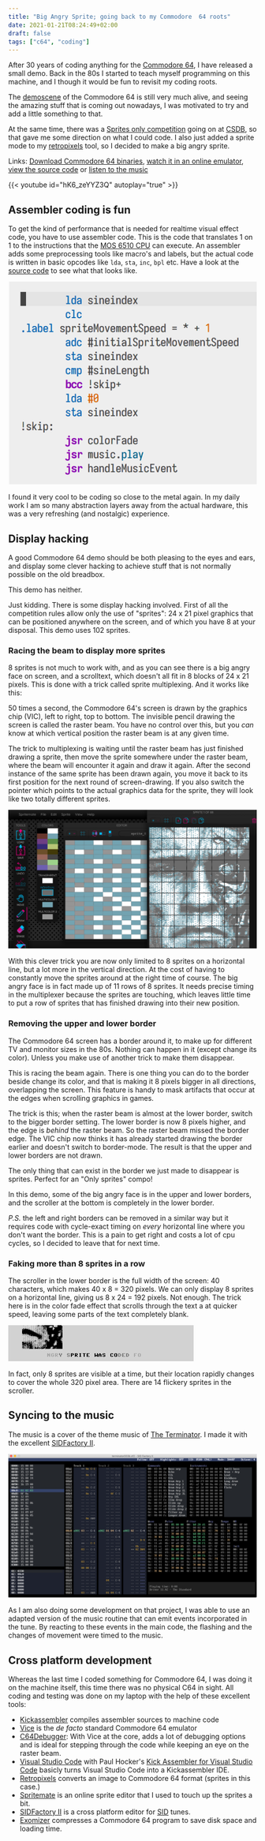 ```yaml
---
title: "Big Angry Sprite; going back to my Commodore  64 roots"
date: 2021-01-21T08:24:49+02:00
draft: false
tags: ["c64", "coding"]
---
```


After 30 years of coding anything for the [Commodore
64](https://en.wikipedia.org/wiki/Commodore_64), I have released a small demo.
Back in the 80s I started to teach myself programming on this machine, and I
though it would be fun to revisit my coding roots.

The [demoscene](https://en.wikipedia.org/wiki/Demoscene) of the Commodore 64 is
still very much alive, and seeing the amazing stuff that is coming out nowadays,
I was motivated to try and add a little something to that.

At the same time, there was a [Sprites only
competition](https://csdb.dk/event/?id=3003) going on at
[CSDB](https://csdb.dk/event/?id=3003), so that gave me some direction on what I
could code. I also just added a sprite mode to my
[retropixels](/posts/retropixels-0-8-0) tool, so I decided to make a big angry sprite.

Links: [Download Commodore 64 binaries](https://csdb.dk/release/?id=199156),
[watch it in an online emulator](/big_angry_sprite),
[view the source
code](https://github.com/micheldebree/big_angry_sprite) or [listen to the
music](https://deepsid.chordian.net/?file=/SID%20Happens/Terminator.sid)

{{< youtube id="hK6_zeYYZ3Q" autoplay="true" >}}

## Assembler coding is fun

To get the kind of performance that is needed for realtime visual effect code,
you have to use assembler code. This is the code that translates 1 on 1 to the
instructions that the [MOS 6510
CPU](https://en.wikipedia.org/wiki/MOS_Technology_6510) can execute. An
assembler adds some preprocessing tools like macro's and labels, but the actual
code is written in basic opcodes like `lda`, `sta`, `inc`, `bpl` etc. Have a
look at the [source
code](https://github.com/micheldebree/big_angry_sprite/blob/main/big_angry_sprite.asm)
to see what that looks like.

![Snippet of assembler code](snippet.png)

I found it very cool to be coding so close to the
metal again. In my daily work I am so many abstraction layers away from the
actual hardware, this was a very refreshing (and nostalgic) experience.

## Display hacking

A good Commodore 64 demo should be both pleasing to the eyes and ears, and
display some clever hacking to achieve stuff that is not normally possible on
the old breadbox.

This demo has neither.

Just kidding. There is some display hacking involved. First of all the
competition rules allow only the use of "sprites": 24 x 21 pixel graphics that
can be positioned anywhere on the screen, and of which you have 8 at your
disposal. This demo uses 102 sprites.


### Racing the beam to display more sprites

8 sprites is not much to work with, and as you can see there is a big angry face
on screen, and a scrolltext, which doesn't all fit in 8 blocks of 24 x 21
pixels. This is done with a trick called sprite multiplexing. And it works like
this:

50 times a second, the Commodore 64's screen is drawn by the graphics chip
(VIC), left to right, top to bottom. The invisible pencil drawing the screen is
called the raster beam. You have no control over this, but you _can_ know at
which vertical position the raster beam is at any given time.

The trick to multiplexing is waiting until the raster beam has just finished
drawing a sprite, then move the sprite somewhere under the raster beam, where
the beam will encounter it again and draw it again. After the second instance of
the same sprite has been drawn again, you move it back to its first position for
the next round of screen-drawing. If you also switch the pointer which points to
the actual graphics data for the sprite, they will look like two totally
different sprites.

![Terminator sprites in Spritemate](spritemate.png)

With this clever trick you are now only limited to 8 sprites on a horizontal
line, but a lot more in the vertical direction. At the cost of having to
constantly move the sprites around at the right time of course. The big angry
face is in fact made up of 11 rows of 8 sprites. It needs precise timing in the
multiplexer because the sprites are touching, which leaves little time to put a
row of sprites that has finished drawing into their new position.

### Removing the upper and lower border

The Commodore 64 screen has a border around it, to make up for different TV and
monitor sizes in the 80s. Nothing can happen in it (except change its color).
Unless you make use of another trick to make them disappear.

This is racing the beam again. There is one thing you can do to the border
beside change its color, and that is making it 8 pixels bigger in all
directions, overlapping the screen. This feature is handy to mask artifacts that
occur at the edges when scrolling graphics in games.

The trick is this; when the raster beam is almost at the lower border, switch to
the bigger border setting. The lower border is now 8 pixels higher, and the edge
is _behind_ the raster beam. So the raster beam missed the border edge. The VIC
chip now thinks it has already started drawing the border earlier and doesn't
switch to border-mode. The result is that the upper and lower borders are not
drawn.

The only thing that can exist in the border we just made to disappear is
sprites. Perfect for an "Only sprites" compo!

In this demo, some of the big angry face is in the upper and lower borders, and
the scroller at the bottom is completely in the lower border.

_P.S._ the left and right borders can be removed in a similar way but it requires
code with cycle-exact timing on _every_ horizontal line where you don't want the
border. This is a pain to get right and costs a lot of cpu cycles, so I decided
to leave that for next time.

### Faking more than 8 sprites in a row

The scroller in the lower border is the full width of the screen: 40 characters,
which makes 40 x 8 = 320 pixels. We can only display 8 sprites on a horizontal
line, giving us 8 x 24 = 192 pixels. Not enough. The trick here is in the color
fade effect that scrolls through the text a at quicker speed, leaving some parts
of the text completely blank. 

![One frame of the scroller](scroller.png)

In fact, only 8 sprites are visible at a time,
but their location rapidly changes to cover the whole 320 pixel area. There are
14 flickery sprites in the scroller.

## Syncing to the music

The music is a cover of the theme music of [The
Terminator](https://www.rottentomatoes.com/m/terminator). I made it with the
excellent [SIDFactory II](https://blog.chordian.net/sf2).

![SIDFactory II](sf2.png)

As I am also doing
some development on that project, I was able to use an adapted version of the
music routine that can emit events incorporated in the tune. By reacting to
these events in the main code, the flashing and the changes of movement were
timed to the music.

## Cross platform development

Whereas the last time I coded something for Commodore 64, I was doing it
on the machine itself, this time there was no physical C64 in sight. All coding
and testing was done on my laptop with the help of these excellent tools:

- [Kickassembler](http://www.theweb.dk/KickAssembler) compiles assembler
  sources to machine code
- [Vice](https://vice-emu.sourceforge.io) is the _de facto_ standard Commodore
  64 emulator
- [C64Debugger](https://sourceforge.net/projects/c64-debugger/): With Vice at
  the core, adds a lot of debugging options and is ideal for stepping through
  the code while keeping an eye on the raster beam.
- [Visual Studio Code](https://code.visualstudio.com) with Paul Hocker's [Kick
  Assembler for Visual Studio
  Code](https://gitlab.com/retro-coder/commodore/kick-assembler-vscode-ext)
  basicly turns Visual Studio Code into a Kickassembler IDE.
- [Retropixels](/posts/retropixels-0-8-0) converts an image to Commodore
  64 format (sprites in this case.)
- [Spritemate](https://www.spritemate.com) is an online sprite editor that I used
  to touch up the sprites a bit.
- [SIDFactory II](https://blog.chordian.net/sf2) is a cross platform editor for
  [SID](https://en.wikipedia.org/wiki/MOS_Technology_6581) tunes.
- [Exomizer](https://bitbucket.org/magli143/exomizer/wiki/Home) compresses a
  Commodore 64 program to save disk space and loading time.
